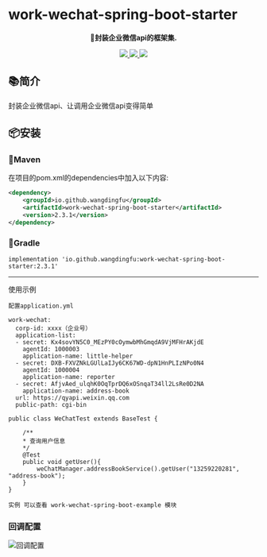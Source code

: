 # work-wechat-spring-boot-starter

<p align="center">
	<strong>🍬封装企业微信api的框架集.</strong>
</p>
<p align="center">
	<a target="_blank" href="https://search.maven.org/artifact/io.github.wangdingfu/work-wechat-spring-boot-starter">
		<img src="https://img.shields.io/maven-central/v/io.github.wangdingfu/work-wechat-spring-boot-starter.svg?label=Maven%20Central" />
	</a>
	<a target="_blank" href="http://license.coscl.org.cn/MulanPSL2/index.html">
		<img src="https://img.shields.io/:license-MulanPSL2-blue.svg" />
	</a>
	<a target="_blank" href="https://www.oracle.com/java/technologies/javase/javase-jdk8-downloads.html">
		<img src="https://img.shields.io/badge/JDK-8+-green.svg" />
	</a>

</p>


## 📚简介

封装企业微信api、让调用企业微信api变得简单


## 📦安装

### 🍊Maven
在项目的pom.xml的dependencies中加入以下内容:

```xml
<dependency>
    <groupId>io.github.wangdingfu</groupId>
    <artifactId>work-wechat-spring-boot-starter</artifactId>
    <version>2.3.1</version>
</dependency>
```

### 🍐Gradle
```
implementation 'io.github.wangdingfu:work-wechat-spring-boot-starter:2.3.1'
```
-------------------------------------------------------------------------------


使用示例
``` 
配置application.yml

work-wechat:
  corp-id: xxxx（企业号）
  application-list:
  - secret: Kx4sovYN5C0_MEzPY0cOymwbMhGmqdA9VjMFHrAKjdE
    agentId: 1000003
    application-name: little-helper
  - secret: DXB-FXVZNkLGUlLaIJy6CK67WD-dpN1HnPLIzNPo0N4
    agentId: 1000004
    application-name: reporter
  - secret: AfjvAed_ulqhK0OqTprDQ6xOSnqaT34ll2LsRe0D2NA
    application-name: address-book
  url: https://qyapi.weixin.qq.com
  public-path: cgi-bin

```
``` 
public class WeChatTest extends BaseTest {

    /**
    * 查询用户信息
    */
    @Test
    public void getUser(){
        weChatManager.addressBookService().getUser("13259220281", "address-book");
    }
}

实例 可以查看 work-wechat-spring-boot-example 模块
```

### 回调配置

![回调配置](https://upload-images.jianshu.io/upload_images/26817983-13eab16b4f158217.jpg?imageMogr2/auto-orient/strip%7CimageView2/2/w/1240)
